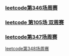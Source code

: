 ### [leetcode第346场周赛](./src/markdown/leetcode_346.md)

### [leetcode 第105场 双周赛](./src/markdown/leetcode_two_105.md)

### [leetcode第347场周赛](./src/markdown/leetcode_347.md)

[leetcode第348场周赛](./src/markdown/leetcode_348.md)